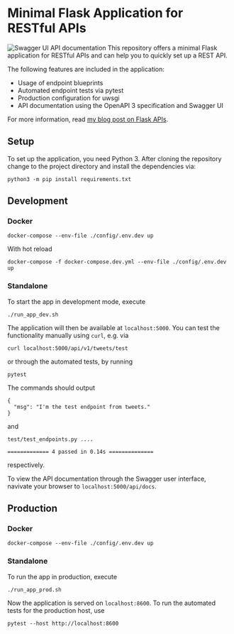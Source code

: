 # Minimal Flask Application for RESTful APIs

![Swagger UI API documentation](swagger_ui.png)
This repository offers a minimal Flask application for RESTful APIs and can help you to quickly set up a REST API.

The following features are included in the application:

- Usage of endpoint blueprints
- Automated endpoint tests via pytest
- Production configuration for uwsgi
- API documentation using the OpenAPI 3 specification and Swagger UI

For more information, read [my blog post on Flask APIs](https://www.datascienceblog.net/post/programming/flask-api-development/).

## Setup

To set up the application, you need Python 3. After cloning the repository change to the project directory and install the dependencies via:

```
python3 -m pip install requirements.txt
```

## Development

### Docker

```
docker-compose --env-file ./config/.env.dev up
```

With hot reload

```
docker-compose -f docker-compose.dev.yml --env-file ./config/.env.dev up
```

### Standalone

To start the app in development mode, execute

```
./run_app_dev.sh
```

The application will then be available at `localhost:5000`. You can test the functionality manually using `curl`, e.g. via

```
curl localhost:5000/api/v1/tweets/test
```

or through the automated tests, by running

```
pytest
```

The commands should output

```
{
  "msg": "I'm the test endpoint from tweets."
}
```

and

```
test/test_endpoints.py ....

============= 4 passed in 0.14s ==============
```

respectively.

To view the API documentation through the Swagger user interface, navivate your browser to `localhost:5000/api/docs`.

## Production

### Docker

```
docker-compose --env-file ./config/.env.dev up
```

### Standalone

To run the app in production, execute

```
./run_app_prod.sh
```

Now the application is served on `localhost:8600`. To run the automated tests for the production host, use

```
pytest --host http://localhost:8600
```
